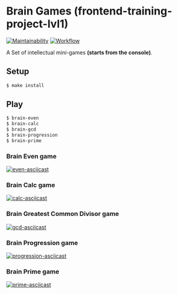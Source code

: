 # Brain Games (frontend-training-project-lvl1)
[![Maintainability](https://api.codeclimate.com/v1/badges/596d7302d0fa53f61ae1/maintainability)](https://codeclimate.com/github/timursus/frontend-project-lvl1/maintainability)
[![Workflow](https://github.com/timursus/frontend-project-lvl1/workflows/Node%20CI/badge.svg)](https://github.com/timursus/frontend-project-lvl1/actions)

A Set of intellectual mini-games __(starts from the console)__.

## Setup

```sh
$ make install
```

## Play

```sh
$ brain-even
$ brain-calc
$ brain-gcd
$ brain-progression
$ brain-prime
```

### Brain Even game
[![even-asciicast](https://asciinema.org/a/J1tUXXVE58NfQytKvSNUhJTEv.svg)](https://asciinema.org/a/J1tUXXVE58NfQytKvSNUhJTEv)

### Brain Calc game
[![calc-asciicast](https://asciinema.org/a/hcyhwNRCgUZPk1cEquO13Iu1G.svg)](https://asciinema.org/a/hcyhwNRCgUZPk1cEquO13Iu1G)

### Brain Greatest Common Divisor game
[![gcd-asciicast](https://asciinema.org/a/KFU3OsT7WN5JjW5XDdOR26Beo.svg)](https://asciinema.org/a/KFU3OsT7WN5JjW5XDdOR26Beo)

### Brain Progression game
[![progression-asciicast](https://asciinema.org/a/t4XXp8S2xOi20v6vqpRciD8AK.svg)](https://asciinema.org/a/t4XXp8S2xOi20v6vqpRciD8AK)

### Brain Prime game
[![prime-asciicast](https://asciinema.org/a/LvE5nKqkxSzUjMb8YOtDERf3r.svg)](https://asciinema.org/a/LvE5nKqkxSzUjMb8YOtDERf3r)